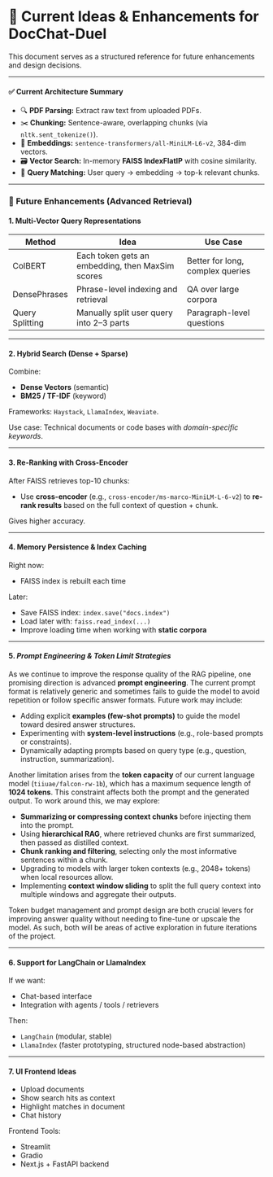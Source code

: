 # 📘 Current Ideas & Enhancements for DocChat-Duel

This document serves as a structured reference for future enhancements and design decisions.

---

#### ✅ **Current Architecture Summary**

* 🔍 **PDF Parsing:** Extract raw text from uploaded PDFs.
* ✂️ **Chunking:** Sentence-aware, overlapping chunks (via `nltk.sent_tokenize()`).
* 🧠 **Embeddings:** `sentence-transformers/all-MiniLM-L6-v2`, 384-dim vectors.
* 🗃️ **Vector Search:** In-memory **FAISS IndexFlatIP** with cosine similarity.
* 💬 **Query Matching:** User query → embedding → top-k relevant chunks.

---

### 🧠 Future Enhancements (Advanced Retrieval)

#### 1. **Multi-Vector Query Representations**

| Method          | Idea                                             | Use Case                         |
| --------------- | ------------------------------------------------ | -------------------------------- |
| ColBERT         | Each token gets an embedding, then MaxSim scores | Better for long, complex queries |
| DensePhrases    | Phrase-level indexing and retrieval              | QA over large corpora            |
| Query Splitting | Manually split user query into 2–3 parts         | Paragraph-level questions        |

---

#### 2. **Hybrid Search (Dense + Sparse)**

Combine:

* **Dense Vectors** (semantic)
* **BM25 / TF-IDF** (keyword)

Frameworks: `Haystack`, `LlamaIndex`, `Weaviate`.

Use case: Technical documents or code bases with *domain-specific keywords*.

---

#### 3. **Re-Ranking with Cross-Encoder**

After FAISS retrieves top-10 chunks:

* Use **cross-encoder** (e.g., `cross-encoder/ms-marco-MiniLM-L-6-v2`) to **re-rank results** based on the full context of question + chunk.

Gives higher accuracy.

---

#### 4. **Memory Persistence & Index Caching**

Right now:

* FAISS index is rebuilt each time

Later:

* Save FAISS index: `index.save("docs.index")`
* Load later with: `faiss.read_index(...)`
* Improve loading time when working with **static corpora**

---

#### 5. ***Prompt Engineering & Token Limit Strategies***

As we continue to improve the response quality of the RAG pipeline, one promising direction is advanced **prompt engineering**. The current prompt format is relatively generic and sometimes fails to guide the model to avoid repetition or follow specific answer formats. Future work may include:

* Adding explicit **examples (few-shot prompts)** to guide the model toward desired answer structures.
* Experimenting with **system-level instructions** (e.g., role-based prompts or constraints).
* Dynamically adapting prompts based on query type (e.g., question, instruction, summarization).

Another limitation arises from the **token capacity** of our current language model (`tiiuae/falcon-rw-1b`), which has a maximum sequence length of **1024 tokens**. This constraint affects both the prompt and the generated output. To work around this, we may explore:

* **Summarizing or compressing context chunks** before injecting them into the prompt.
* Using **hierarchical RAG**, where retrieved chunks are first summarized, then passed as distilled context.
* **Chunk ranking and filtering**, selecting only the most informative sentences within a chunk.
* Upgrading to models with larger token contexts (e.g., 2048+ tokens) when local resources allow.
* Implementing **context window sliding** to split the full query context into multiple windows and aggregate their outputs.

Token budget management and prompt design are both crucial levers for improving answer quality without needing to fine-tune or upscale the model. As such, both will be areas of active exploration in future iterations of the project.

---

#### 6. **Support for LangChain or LlamaIndex**

If we want:

* Chat-based interface
* Integration with agents / tools / retrievers

Then:

* `LangChain` (modular, stable)
* `LlamaIndex` (faster prototyping, structured node-based abstraction)

---

#### 7. **UI Frontend Ideas**

* Upload documents
* Show search hits as context
* Highlight matches in document
* Chat history

Frontend Tools:

* Streamlit
* Gradio
* Next.js + FastAPI backend
